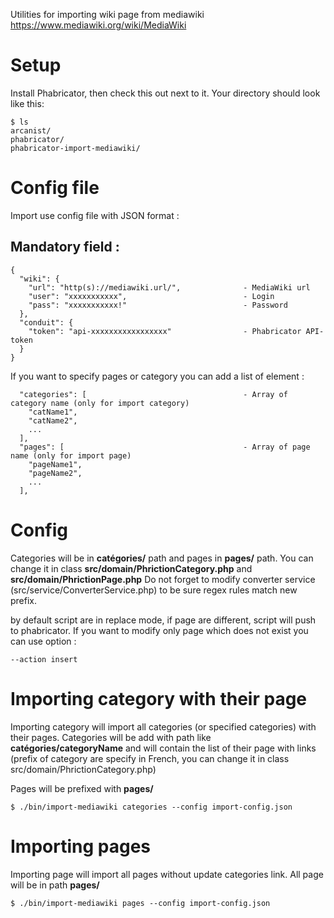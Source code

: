 Utilities for importing wiki page from mediawiki https://www.mediawiki.org/wiki/MediaWiki

Setup
=====

Install Phabricator, then check this out next to it. Your directory should look
like this:

```
$ ls
arcanist/
phabricator/
phabricator-import-mediawiki/
```

Config file
===============
Import use config file with JSON format :

Mandatory field : 
---------
```
{
  "wiki": {
    "url": "http(s)://mediawiki.url/",              - MediaWiki url
    "user": "xxxxxxxxxxx",                          - Login
    "pass": "xxxxxxxxxxx!"                          - Password
  },
  "conduit": {
    "token": "api-xxxxxxxxxxxxxxxxx"                - Phabricator API-token
  }
}
```

If you want to specify pages or category you can add a list of element :

```
  "categories": [                                   - Array of category name (only for import category)
    "catName1",
    "catName2",
    ...
  ],
  "pages": [                                        - Array of page name (only for import page)
    "pageName1",
    "pageName2",
    ...
  ],
```

Config 
===============
Categories will be in **catégories/** path and pages in **pages/** path. You can change it in class **src/domain/PhrictionCategory.php** and **src/domain/PhrictionPage.php**
Do not forget to modify converter service (src/service/ConverterService.php) to be sure regex rules match new prefix.

by default script are in replace mode, if page are different, script will push to phabricator. If you want to modify only page which does not exist you can use option :
```
--action insert
```

Importing category with their page
=================

Importing category will import all categories (or specified categories) with their pages. 
Categories will be add with path like **catégories/categoryName** and will contain the list of their page with links
(prefix of category are specify in French, you can change it in class src/domain/PhrictionCategory.php)

Pages will be prefixed with **pages/**

```
$ ./bin/import-mediawiki categories --config import-config.json
```


Importing pages 
=================

Importing page will import all pages without update categories link. 
All page will be in path **pages/**

```
$ ./bin/import-mediawiki pages --config import-config.json
```
